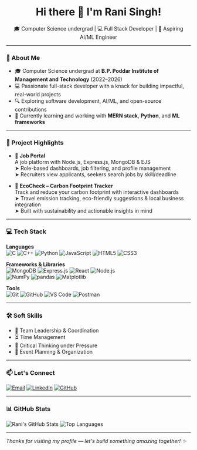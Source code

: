 <!-- Banner (optional - replace with your image URL if you have one) -->
<!-- ![Banner](https://your-image-link.com) -->

<h1 align="center">Hi there 👋 I'm Rani Singh!</h1>
<p align="center">
🎓 Computer Science undergrad | 💻 Full Stack Developer | 🚀 Aspiring AI/ML Engineer  
</p>

---

### 🚀 About Me

- 🎓 Computer Science undergrad at **B.P. Poddar Institute of Management and Technology** (2022–2026)  
- 💻 Passionate full-stack developer with a knack for building impactful, real-world projects  
- 🔍 Exploring software development, AI/ML, and open-source contributions  
- 🧠 Currently learning and working with **MERN stack**, **Python**, and **ML frameworks**

---

### 🌟 Project Highlights

- 🔹 **Job Portal**  
  A job platform with Node.js, Express.js, MongoDB & EJS  
  ➤ Role-based dashboards, job filtering, and profile management  
  ➤ Recruiters view applicants, seekers search jobs by skill/deadline  

- 🔹 **EcoCheck – Carbon Footprint Tracker**  
  Track and reduce your carbon footprint with interactive dashboards  
  ➤ Travel emission tracking, eco-friendly suggestions & local business integration  
  ➤ Built with sustainability and actionable insights in mind  

---

### 💻 Tech Stack

**Languages**  
![C](https://img.shields.io/badge/C-00599C?style=flat&logo=c&logoColor=white)
![C++](https://img.shields.io/badge/C++-00599C?style=flat&logo=c%2B%2B&logoColor=white)
![Python](https://img.shields.io/badge/Python-3776AB?style=flat&logo=python&logoColor=white)
![JavaScript](https://img.shields.io/badge/JavaScript-F7DF1E?style=flat&logo=javascript&logoColor=black)
![HTML5](https://img.shields.io/badge/HTML5-E34F26?style=flat&logo=html5&logoColor=white)
![CSS3](https://img.shields.io/badge/CSS3-1572B6?style=flat&logo=css3&logoColor=white)

**Frameworks & Libraries**  
![MongoDB](https://img.shields.io/badge/MongoDB-4EA94B?style=flat&logo=mongodb&logoColor=white)
![Express.js](https://img.shields.io/badge/Express.js-000000?style=flat&logo=express&logoColor=white)
![React](https://img.shields.io/badge/React-20232A?style=flat&logo=react&logoColor=61DAFB)
![Node.js](https://img.shields.io/badge/Node.js-339933?style=flat&logo=node.js&logoColor=white)  
![NumPy](https://img.shields.io/badge/NumPy-013243?style=flat&logo=numpy&logoColor=white)
![pandas](https://img.shields.io/badge/Pandas-150458?style=flat&logo=pandas&logoColor=white)
![Matplotlib](https://img.shields.io/badge/Matplotlib-2060AA?style=flat)

**Tools**  
![Git](https://img.shields.io/badge/Git-F05032?style=flat&logo=git&logoColor=white)
![GitHub](https://img.shields.io/badge/GitHub-181717?style=flat&logo=github&logoColor=white)
![VS Code](https://img.shields.io/badge/VS_Code-007ACC?style=flat&logo=visual-studio-code&logoColor=white)
![Postman](https://img.shields.io/badge/Postman-FF6C37?style=flat&logo=postman&logoColor=white)

---

### 🛠 Soft Skills

- 👥 Team Leadership & Coordination  
- ⏳ Time Management  
- 🤔 Critical Thinking under Pressure  
- 🎯 Event Planning & Organization  

---

### 📫 Let's Connect

[![Email](https://img.shields.io/badge/Email-D14836?style=flat&logo=gmail&logoColor=white)](mailto:ranisingh8420@gmail.com)
[![LinkedIn](https://img.shields.io/badge/LinkedIn-0A66C2?style=flat&logo=linkedin&logoColor=white)](https://www.linkedin.com/in/rani-singh-4181b02b5)
[![GitHub](https://img.shields.io/badge/GitHub-181717?style=flat&logo=github&logoColor=white)](https://github.com/RaniSingh1203)

---

### 📊 GitHub Stats

![Rani's GitHub Stats](https://github-readme-stats.vercel.app/api?username=RaniSingh1203&show_icons=true&theme=tokyonight)
![Top Languages](https://github-readme-stats.vercel.app/api/top-langs/?username=RaniSingh1203&layout=compact&theme=tokyonight)

---

*Thanks for visiting my profile — let's build something amazing together! ✨*
